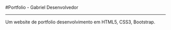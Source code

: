 #Portfolio - Gabriel Desenvolvedor

---

Um website de portfolio desenvolvimento em HTML5, CSS3, Bootstrap.